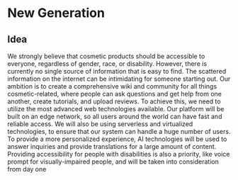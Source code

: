 # New Generation

## Idea

We strongly believe that cosmetic products should be accessible to everyone, regardless of gender, race, or disability. However, there is currently no single source of information that is easy to find. The scattered information on the internet can be intimidating for someone starting out. Our ambition is to create a comprehensive wiki and community for all things cosmetic-related, where people can ask questions and get help from one another, create tutorials, and upload reviews. To achieve this, we need to utilize the most advanced web technologies available. Our platform will be built on an edge network, so all users around the world can have fast and reliable access. We will also be using serverless and virtualized technologies, to ensure that our system can handle a huge number of users. To provide a more personalized experience, AI technologies will be used to answer inquiries and provide translations for a large amount of content. Providing accessibility for people with disabilities is also a priority, like voice prompt for visually-impaired people, and will be taken into consideration from day one
